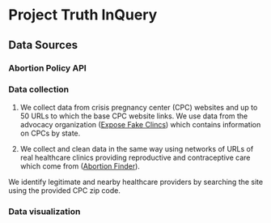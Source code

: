# Project Truth InQuery

## Data Sources
### Abortion Policy API

### Data collection
1. We collect data from crisis pregnancy center (CPC) websites and up to 50 URLs to which the base CPC website links. 
We use data from the advocacy organization ([Expose Fake Clincs](https://www.exposefakeclinics.com/)) which contains information on CPCs by state. 


2. We collect and clean data in the same way using networks of URLs of real healthcare clinics providing reproductive and contraceptive care which come from ([Abortion Finder](https://www.abortionfinder.org/)). 

We identify legitimate and nearby healthcare providers by searching the 
site using the provided CPC zip code. 

### Data visualization